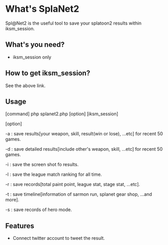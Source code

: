 # What's SplaNet2
Spl@Net2 is the useful tool to save your splatoon2 results within iksm_session.

## What's you need?
- iksm_session only

## How to get iksm_session?
See the above link.

## Usage
[command] php splanet2.php [option] [iksm_session]

[option]

-a : save results[your weapon, skill, result(win or lose), ...etc] for recent 50 games.

-d : save detailed results[include other's weapon, skill, ...etc] for recent 50 games.

-i : save the screen shot fo results.

-l : save the league match ranking for all time.

-r : save records[total paint point, league stat, stage stat, ...etc].

-t : save timeline[information of sarmon run, splanet gear shop, ...and more].

-s : save records of hero mode.

## Features
- Connect twitter account to tweet the result.

